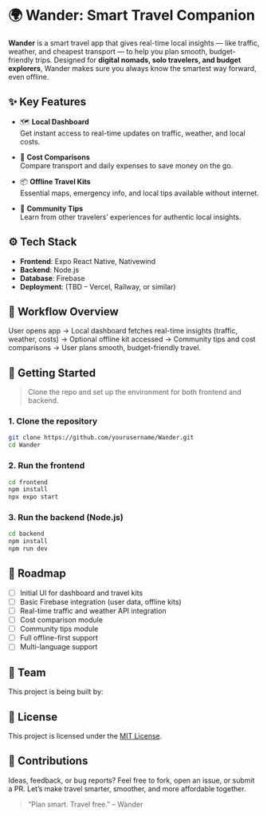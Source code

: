 # 🌍 Wander: Smart Travel Companion

**Wander** is a smart travel app that gives real-time local insights — like traffic, weather, and cheapest transport — to help you plan smooth, budget-friendly trips. Designed for **digital nomads, solo travelers, and budget explorers**, Wander makes sure you always know the smartest way forward, even offline.

## ✨ Key Features

- 🗺️ **Local Dashboard**  
  Get instant access to real-time updates on traffic, weather, and local costs.

- 💸 **Cost Comparisons**  
  Compare transport and daily expenses to save money on the go.

- 📦 **Offline Travel Kits**  
  Essential maps, emergency info, and local tips available without internet.

- 👥 **Community Tips**  
  Learn from other travelers’ experiences for authentic local insights.

## ⚙️ Tech Stack

- **Frontend**: Expo React Native, Nativewind  
- **Backend**: Node.js  
- **Database**: Firebase  
- **Deployment**: (TBD – Vercel, Railway, or similar)

## 🔁 Workflow Overview

User opens app → Local dashboard fetches real-time insights (traffic, weather, costs) → Optional offline kit accessed → Community tips and cost comparisons → User plans smooth, budget-friendly travel.

## 🚀 Getting Started

> Clone the repo and set up the environment for both frontend and backend.

### 1. Clone the repository

```bash
git clone https://github.com/yourusername/Wander.git
cd Wander
````

### 2. Run the frontend

```bash
cd frontend
npm install
npx expo start
```

### 3. Run the backend (Node.js)

```bash
cd backend
npm install
npm run dev
```

## 📌 Roadmap

* [ ] Initial UI for dashboard and travel kits
* [ ] Basic Firebase integration (user data, offline kits)
* [ ] Real-time traffic and weather API integration
* [ ] Cost comparison module
* [ ] Community tips module
* [ ] Full offline-first support
* [ ] Multi-language support

## 👥 Team

This project is being built by:



## 📄 License

This project is licensed under the [MIT License](LICENSE).

## 🙌 Contributions

Ideas, feedback, or bug reports?
Feel free to fork, open an issue, or submit a PR.
Let’s make travel smarter, smoother, and more affordable together.

> “Plan smart. Travel free.” – Wander